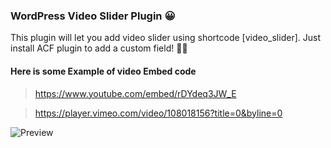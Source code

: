### WordPress Video Slider Plugin 😀

This plugin will let you add video slider using shortcode [video_slider]. Just install ACF plugin to add a custom field! 👀🔥

#### Here is some Example of video Embed code 
> https://www.youtube.com/embed/rDYdeq3JW_E

> https://player.vimeo.com/video/108018156?title=0&byline=0

![Preview](https://i.ibb.co/f9zM2wz/Screenshot-2020-09-03-My-Now-Amazing-Webpage.png)
